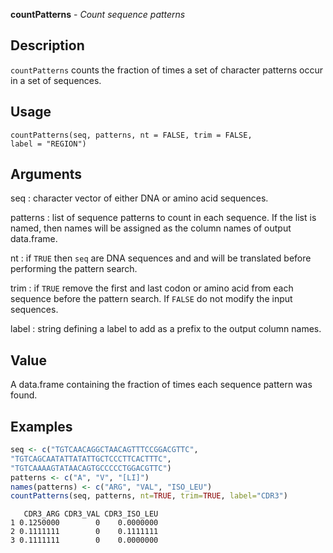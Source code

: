 **countPatterns** - *Count sequence patterns*

Description
--------------------

`countPatterns` counts the fraction of times a set of character patterns occur 
in a set of sequences.


Usage
--------------------
```
countPatterns(seq, patterns, nt = FALSE, trim = FALSE,
label = "REGION")
```

Arguments
-------------------

seq
:   character vector of either DNA or amino acid sequences.

patterns
:   list of sequence patterns to count in each sequence. If the 
list is named, then names will be assigned as the column names of 
output data.frame.

nt
:   if `TRUE` then `seq` are DNA sequences and and will be 
translated before performing the pattern search.

trim
:   if `TRUE` remove the first and last codon or amino acid from 
each sequence before the pattern search. If `FALSE` do
not modify the input sequences.

label
:   string defining a label to add as a prefix to the output 
column names.




Value
-------------------

A data.frame containing the fraction of times each sequence pattern was 
found.



Examples
-------------------

```R
seq <- c("TGTCAACAGGCTAACAGTTTCCGGACGTTC",
"TGTCAGCAATATTATATTGCTCCCTTCACTTTC",
"TGTCAAAAGTATAACAGTGCCCCCTGGACGTTC")
patterns <- c("A", "V", "[LI]")
names(patterns) <- c("ARG", "VAL", "ISO_LEU")
countPatterns(seq, patterns, nt=TRUE, trim=TRUE, label="CDR3")
```


```
   CDR3_ARG CDR3_VAL CDR3_ISO_LEU
1 0.1250000        0    0.0000000
2 0.1111111        0    0.1111111
3 0.1111111        0    0.0000000

```




